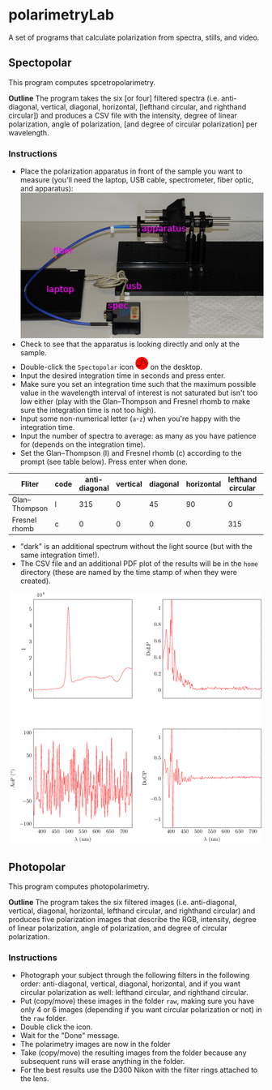 # polarimetryLab

A set of programs that calculate polarization from spectra, stills, and video.

## Spectopolar
This program computes spcetropolarimetry.

**Outline** The program takes the six [or four] filtered spectra (i.e. anti-diagonal, vertical, diagonal, horizontal, [lefthand circular, and righthand circular]) and produces a CSV file with the intensity, degree of linear polarization, angle of polarization, [and degree of circular polarization] per wavelength.

### Instructions
* Place the polarization apparatus in front of the sample you want to measure (you'll need the laptop, USB cable, spectrometer, fiber optic, and apparatus):
![](images/sideview.JPG)
* Check to see that the apparatus is looking directly and only at the sample.
* Double-click the `Spectopolar` icon <img src="src/icon.png" width="25" height="25"> on the desktop.
* Input the desired integration time in seconds and press enter.
* Make sure you set an integration time such that the maximum possible value in the wavelength interval of interest is not saturated but isn't too low either (play with the Glan–Thompson and Fresnel rhomb to make sure the integration time is not too high). 
* Input some non-numerical letter (`a`-`z`) when you're happy with the integration time.
* Input the number of spectra to average: as many as you have patience for (depends on the integration time).
* Set the Glan–Thompson (l) and Fresnel rhomb (c) according to the prompt (see table below). Press enter when done. 

Fliter       |code|anti-diagonal|vertical|diagonal|horizontal|lefthand circular|righthand circular
---          |--- |---          |---     |---     |---       |---              |---               
Glan–Thompson|l   |315          |0       |45      |90        |0                |0
Fresnel rhomb|c   |0            |0       |0       |0         |315              |45

* "dark" is an additional spectrum without the light source (but with the same integration time!). 
* The CSV file and an additional PDF plot of the results will be in the `home` directory (these are named by the time stamp of when they were created).

![](src/example.png)

## Photopolar
This program computes photopolarimetry.

**Outline** The program takes the six filtered images (i.e. anti-diagonal, vertical, diagonal, horizontal, lefthand circular, and righthand circular) and produces five polarization images that describe the RGB, intensity, degree of linear polarization, angle of polarization, and degree of circular polarization. 

### Instructions
* Photograph your subject through the following filters in the following order: anti-diagonal, vertical, diagonal, horizontal, and if you want circular polarization as well: lefthand circular, and righthand circular. 
* Put (copy/move) these images in the folder `raw`, making sure you have only 4 or 6 images (depending if you want circular polarization or not) in the `raw` folder.
* Double click the icon.
* Wait for the "Done" message.
* The polarimetry images are now in the folder 
* Take (copy/move) the resulting images from the folder because any subsequent runs will erase anything in the folder.  
* For the best results use the D300 Nikon with the filter rings attached to the lens. 

